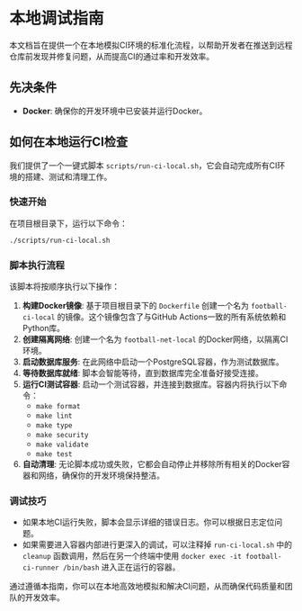 # 本地调试指南

本文档旨在提供一个在本地模拟CI环境的标准化流程，以帮助开发者在推送到远程仓库前发现并修复问题，从而提高CI的通过率和开发效率。

## 先决条件

- **Docker**: 确保你的开发环境中已安装并运行Docker。

## 如何在本地运行CI检查

我们提供了一个一键式脚本 `scripts/run-ci-local.sh`，它会自动完成所有CI环境的搭建、测试和清理工作。

### 快速开始

在项目根目录下，运行以下命令：

```bash
./scripts/run-ci-local.sh
```

### 脚本执行流程

该脚本将按顺序执行以下操作：

1.  **构建Docker镜像**: 基于项目根目录下的 `Dockerfile` 创建一个名为 `football-ci-local` 的镜像。这个镜像包含了与GitHub Actions一致的所有系统依赖和Python库。
2.  **创建隔离网络**: 创建一个名为 `football-net-local` 的Docker网络，以隔离CI环境。
3.  **启动数据库服务**: 在此网络中启动一个PostgreSQL容器，作为测试数据库。
4.  **等待数据库就绪**: 脚本会智能等待，直到数据库完全准备好接受连接。
5.  **运行CI测试容器**: 启动一个测试容器，并连接到数据库。容器内将执行以下命令：
    *   `make format`
    *   `make lint`
    *   `make type`
    *   `make security`
    *   `make validate`
    *   `make test`
6.  **自动清理**: 无论脚本成功或失败，它都会自动停止并移除所有相关的Docker容器和网络，确保你的开发环境保持整洁。

### 调试技巧

- 如果本地CI运行失败，脚本会显示详细的错误日志。你可以根据日志定位问题。
- 如果需要进入容器内部进行更深入的调试，可以注释掉 `run-ci-local.sh` 中的 `cleanup` 函数调用，然后在另一个终端中使用 `docker exec -it football-ci-runner /bin/bash` 进入正在运行的容器。

通过遵循本指南，你可以在本地高效地模拟和解决CI问题，从而确保代码质量和团队的开发效率。
